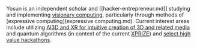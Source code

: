 
Yosun is an independent scholar and [[hacker-entrepreneur.md]] studying and implementing [visionary computing](visionary.computing.md), particularly through methods of [expressive computing](expressive computing.md). Current interest areas include utilizing [AI3D and XR for intuitive creation of 3D and related media](https://ai3d.dev) and quantum algorithms (in context of the current [XPRIZE](https://x.com/Yosun/status/1831626639874388324)) and [select high value hackathons](hackathons). 



